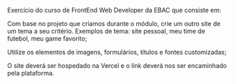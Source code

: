 Exercício do curso de FrontEnd Web Developer da EBAC que consiste em:

Com base no projeto que criamos durante o módulo, crie um outro site de um tema a seu critério. Exemplos de tema: site pessoal, meu time de futebol, meu game favorito;

Utilize os elementos de imagens, formulários, títulos e fontes customizadas;

O site deverá ser hospedado na Vercel e o link deverá nos ser encaminhado pela plataforma.
